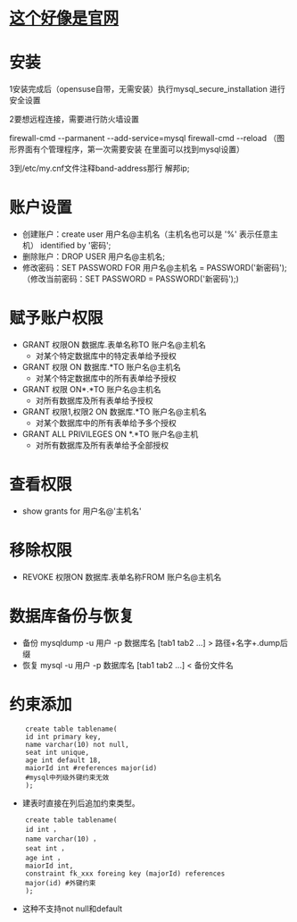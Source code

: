 # [这个好像是官网](https://mariadb.com/)

# 安装
   1安装完成后（opensuse自带，无需安装）执行mysql_secure_installation 进行安全设置
   
   2要想远程连接，需要进行防火墙设置
   
   firewall-cmd --parmanent --add-service=mysql
   firewall-cmd --reload （图形界面有个管理程序，第一次需要安装 在里面可以找到mysql设置）
   
   3到/etc/my.cnf文件注释band-address那行 解邦ip;
# 账户设置
  * 创建账户：create user 用户名@主机名（主机名也可以是 '%' 表示任意主机） identified by '密码';
  * 删除账户：DROP USER 用户名@主机名;
  * 修改密码：SET PASSWORD FOR 用户名@主机名 = PASSWORD('新密码');（修改当前密码：SET PASSWORD = PASSWORD('新密码');)
# 赋予账户权限
  * GRANT 权限ON 数据库.表单名称TO 账户名@主机名
    * 对某个特定数据库中的特定表单给予授权
  * GRANT 权限 ON 数据库.*TO 账户名@主机名
    * 对某个特定数据库中的所有表单给予授权
  * GRANT 权限 ON*.*TO 账户名@主机名
    * 对所有数据库及所有表单给予授权
  * GRANT 权限1,权限2 ON 数据库.*TO 账户名@主机名  
    * 对某个数据库中的所有表单给予多个授权
  * GRANT ALL PRIVILEGES ON *.*TO 账户名@主机
    * 对所有数据库及所有表单给予全部授权
# 查看权限
   * show grants for 用户名@'主机名' 
# 移除权限
  * REVOKE 权限ON 数据库.表单名称FROM 账户名@主机名
# 数据库备份与恢复
  * 备份 mysqldump -u 用户 -p 数据库名 [tab1 tab2 ...] > 路径+名字+.dump后缀
  * 恢复 mysql -u 用户 -p 数据库名 [tab1 tab2 ...] < 备份文件名
# 约束添加

```text
    create table tablename(
    id int primary key,
    name varchar(10) not null,
    seat int unique,
    age int default 18,
    maiorId int #references major(id)
    #mysql中列级外键约束无效
    );

```
  * 建表时直接在列后追加约束类型。
  
```text
    create table tablename(
    id int ，
    name varchar(10) ，
    seat int ，
    age int ，
    maiorId int,
    constraint fk_xxx foreing key (majorId) references
    major(id) #外键约束
    );
```
  * 这种不支持not null和default
